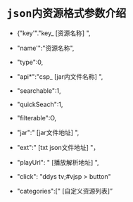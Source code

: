 # `json内资源格式参数介绍`

* {"key'"."key_ [资源名称] ",

* "name'":"资源名称",

* "type":0,

* "api*":"csp_ [jar内文件名称] ",

* "searchable":1,

* "quickSeach":1,

* "filterable":O,

* "jar":" [jar文件地址] ",

* "ext":" [txt json文件地址] "，

* "playUrl": " [播放解析地址] ",

* "click": "ddys tv;#vjsp > button"

* "categories":[" [自定义资源列表]”


